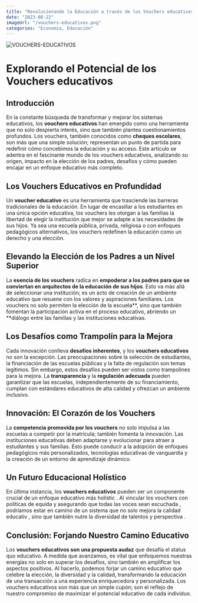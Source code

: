 ```yaml
---
title: "Revolucionando la Educación a través de los Vouchers educativos: Lo que necesitas saber"
date: "2023-08-22"
imageUrl: "/vouchers-educativos.png"
categories: "Economia, Educación"
---
```


![VOUCHERS-EDUCATIVOS](/vouchers-educativos.png)

# Explorando el Potencial de los Vouchers educativos

## Introducción

En la constante búsqueda de transformar y mejorar los sistemas educativos, los **vouchers educativos** han emergido como una herramienta que no solo despierta interés, sino que también plantea cuestionamientos profundos. Los vouchers, también conocidos como **cheques escolares**, son más que una simple solución; representan un punto de partida para redefinir cómo concebimos la educación y su acceso. Este artículo se adentra en el fascinante mundo de los vouchers educativos, analizando su origen, impacto en la elección de los padres, desafíos y cómo pueden encajar en un enfoque educativo más completo.

## Los Vouchers Educativos en Profundidad

Un **voucher educativo** es una herramienta que trasciende las barreras tradicionales de la educación. En lugar de encasillar a los estudiantes en una única opción educativa, los vouchers les otorgan a las familias la libertad de elegir la institución que mejor se adapte a las necesidades de sus hijos. Ya sea una escuela pública, privada, religiosa o con enfoques pedagógicos alternativos, los vouchers redefinen la educación como un derecho y una elección.

## Elevando la Elección de los Padres a un Nivel Superior

La **esencia de los vouchers** radica en **empoderar a los padres para que se conviertan en arquitectos de la educación de sus hijos**. Esto va más allá de seleccionar una institución; es un acto de creación de un ambiente educativo que resuene con los valores y aspiraciones familiares. Los vouchers no solo permiten la elección de la escuela**, sino que también fomentan la participación activa en el proceso educativo, abriendo un **diálogo entre las familias y las instituciones educativas.

## Los Desafíos como Trampolín para la Mejora

Cada innovación conlleva **desafíos inherentes**, y los **vouchers educativos** no son la excepción. Las preocupaciones sobre la selección de estudiantes, la financiación de las escuelas públicas y la falta de regulación son temas legítimos. Sin embargo, estos desafíos pueden ser vistos como trampolines para la mejora. La **transparencia** y la **regulación adecuada** pueden garantizar que las escuelas, independientemente de su financiamiento, cumplan con estándares educativos de alta calidad y ofrezcan un ambiente inclusivo.


## Innovación: El Corazón de los Vouchers

La **competencia promovida por los vouchers** no solo impulsa a las escuelas a competir por la matrícula; también fomenta la innovación. Las instituciones educativas deben adaptarse y evolucionar para atraer a estudiantes y sus familias. Esto puede conducir a la adopción de enfoques pedagógicos más personalizados, tecnologías educativas de vanguardia y la creación de un entorno de aprendizaje dinámico.

## Un Futuro Educacional Holístico

En última instancia, los **vouchers educativos** pueden ser un componente crucial de un enfoque educativo más holístic . Al vincular los vouchers con políticas de equida  y asegurando que todas las voces sean escuchada , podríamos estar en camino de un sistema que no solo mejora la calidad educativ , sino que también nutre la diversidad de talentos y perspectiva .

## Conclusión: Forjando Nuestro Camino Educativo

Los **vouchers educativos son una propuesta audaz** que desafía el status quo educativo. A medida que avanzamos, es vital que enfoquemos nuestras energías no solo en superar los desafíos, sino también en amplificar los aspectos positivos. Al hacerlo, podemos forjar un camino educativo que celebre la elección, la diversidad y la calidad, transformando la educación de una transacción a una experiencia enriquecedora y personalizada. Los vouchers educativos son más que un simple cupón; son el reflejo de nuestro compromiso de maximizar el potencial educativo de cada individuo.

